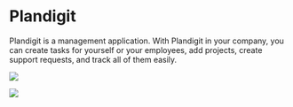 # Plandigit
Plandigit is a management application. With Plandigit in your company, you can create tasks for yourself or your employees, add projects, create support requests, and track all of them easily. 


<a href = "https://i.hizliresim.com/bdyiklc.jpg" target = "_blank"> <img src = "https://i.hizliresim.com/bdyiklc.jpg" /> </a>

<a href = "https://i.hizliresim.com/8qagrdy.jpg" target = "_blank"> <img src = "https://i.hizliresim.com/8qagrdy.jpg" /> </a>
